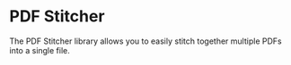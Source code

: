 # PDF Stitcher

The PDF Stitcher library allows you to easily stitch together multiple PDFs into a single file.
